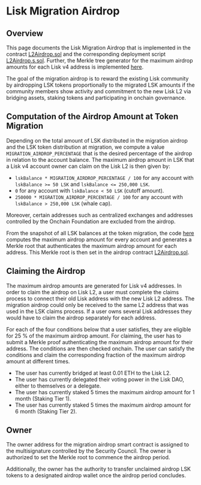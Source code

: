 # Lisk Migration Airdrop

## Overview

This page documents the Lisk Migration Airdrop that is implemented in the contract [L2Airdrop.sol](../src/L2/L2Airdrop.sol) and the corresponding deployment script [L2Airdrop.s.sol](../script/L2Airdrop.s.sol). Further, the Merkle tree generator for the maximum airdrop amounts for each Lisk v4 address is implemented
[here](https://github.com/LiskHQ/lisk-token-claim/tree/main/packages/tree-builder/src/applications/generate-airdrop-merkle-tree).

The goal of the migration airdrop is to reward the existing Lisk community by airdropping LSK tokens proportionally to the migrated LSK amounts if the community members show activity and commitment to the new Lisk L2 via bridging assets, staking tokens and participating in onchain governance.

## Computation of the Airdrop Amount at Token Migration

Depending on the total amount of LSK distributed in the migration airdrop and the LSK token distribution at migration, we compute a value `MIGRATION_AIRDROP_PERCENTAGE` that is the desired percentage of the airdrop in relation to the account balance. The maximum airdrop amount in LSK that a Lisk v4 account owner can claim on the Lisk L2 is then given by:

- `lskBalance * MIGRATION_AIRDROP_PERCENTAGE / 100` for any account with `lskBalance >= 50 LSK` and `lskBalance <= 250,000 LSK`.
- `0` for any account with `lskBalance < 50 LSK` (cutoff amount).
- `250000 * MIGRATION_AIRDROP_PERCENTAGE / 100` for any account with `lskBalance > 250,000 LSK` (whale cap).

Moreover, certain addresses such as centralized exchanges and addresses controlled by the Onchain Foundation are excluded from the airdrop.

From the snapshot of all LSK balances at the token migration, the code [here](https://github.com/LiskHQ/lisk-token-claim/tree/main/packages/tree-builder/src/applications/generate-airdrop-merkle-tree) computes the maximum airdrop amount for every account and generates a Merkle root that authenticates the maximum airdrop amount for each address. This Merkle root is then set in the airdrop contract [L2Airdrop.sol](../src/L2/L2Airdrop.sol).

## Claiming the Airdrop

The maximum airdrop amounts are generated for Lisk v4 addresses. In order to claim the airdrop on Lisk L2, a user must complete the claims process to connect their old Lisk address with the new Lisk L2 address. The migration airdrop could only be received to the same L2 address that was used in the LSK claims process. If a user owns several Lisk addresses they would have to claim the airdrop separately for each address.

For each of the four conditions below that a user satisfies, they are eligible for 25 % of the maximum airdrop amount. For claiming, the user has to submit a Merkle proof authenticating the maximum airdrop amount for their address. The conditions are then checked onchain. The user can satisfy the conditions and claim the corresponding fraction of the maximum airdrop amount at different times.

- The user has currently bridged at least 0.01 ETH to the Lisk L2.
- The user has currently delegated their voting power in the Lisk DAO, either to themselves or a delegate.
- The user has currently staked 5 times the maximum airdrop amount for 1 month (Staking Tier 1).
- The user has currently staked 5 times the maximum airdrop amount for 6 month (Staking Tier 2).

## Owner

The owner address for the migration airdrop smart contract is assigned to the multisignature controlled by the Security Council. The owner is authorized to set the Merkle root to commence the airdrop period.

Additionally, the owner has the authority to transfer unclaimed airdrop LSK tokens to a designated airdrop wallet once the airdrop period concludes.
